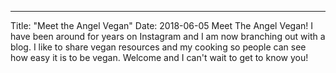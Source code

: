 ---
Title: "Meet the Angel Vegan"
Date: 2018-06-05
Meet The Angel Vegan!
I have been around for years on Instagram and I am now branching out with a blog.
I like to share vegan resources and my cooking so people can see how easy it is to be vegan.
Welcome and I can't wait to get to know you!

